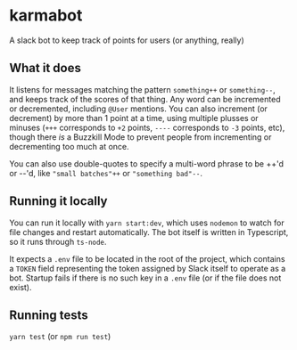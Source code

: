 # karmabot
A slack bot to keep track of points for users (or anything, really)

## What it does
It listens for messages matching the pattern `something++` or `something--`, and keeps track of the scores of that thing.
Any word can be incremented or decremented, including `@User` mentions. You can also increment (or decrement) by more than 1
point at a time, using multiple plusses or minuses (`+++` corresponds to `+2` points, `----` corresponds to `-3` points, etc),
though there _is_ a Buzzkill Mode to prevent people from incrementing or decrementing too much at once.

You can also use double-quotes to specify a multi-word phrase to be ++'d or --'d, like `"small batches"++` or
`"something bad"--`.

## Running it locally
You can run it locally with `yarn start:dev`, which uses `nodemon` to watch for file changes and restart automatically.
The bot itself is written in Typescript, so it runs through `ts-node`.

It expects a `.env` file to be located in the root of the project, which contains a `TOKEN` field representing the token
assigned by Slack itself to operate as a bot. Startup fails if there is no such key in a `.env` file (or if the file does
not exist).

## Running tests

`yarn test` (or `npm run test`)
